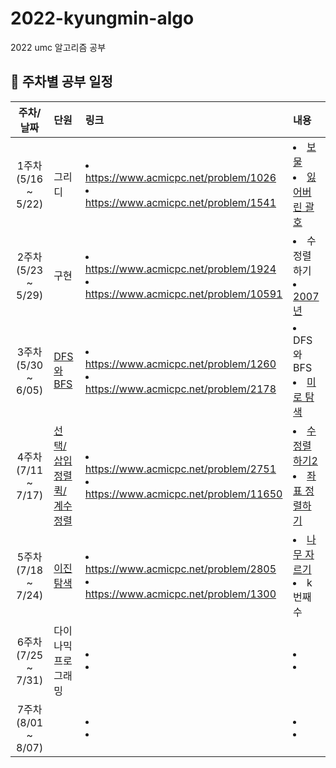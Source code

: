 # 2022-kyungmin-algo
2022 umc 알고리즘 공부

## 💙 주차별 공부 일정
| 주차/날짜 | 단원 | 링크 | 내용 |
|:----------:|:----------|:----------|:----------|
| 1주차 <br/>(5/16 ~ 5/22)| 그리디 | <li>https://www.acmicpc.net/problem/1026</li><li>https://www.acmicpc.net/problem/1541</li> | <li>[보물](https://github.com/Dominsol/2022-kyungmin-algo/commit/e6864b9b45b2781dcab7702046f878a9a95051ef)</li> <li>[잃어버린 괄호](https://github.com/Dominsol/2022-kyungmin-algo/blob/main/1541_greedy.py)</li>|
| 2주차 <br/>(5/23 ~ 5/29)| 구현 | <li>https://www.acmicpc.net/problem/1924</li><li>https://www.acmicpc.net/problem/10591</li> | <li>수 정렬하기</li> <li>[2007년](https://github.com/Dominsol/2022-kyungmin-algo/blob/main/1924_year2007.py)</li> |
| 3주차 <br/>(5/30 ~ 6/05)|  [DFS와 BFS](https://velog.io/@min12/CH5.-DFSBFS) | <li>https://www.acmicpc.net/problem/1260</li><li>https://www.acmicpc.net/problem/2178</li> | <li>DFS와 BFS</li> <li>[미로 탐색](https://github.com/Dominsol/2022-kyungmin-algo/blob/main/2178_dfs_bfs.py)</li> |
| 4주차 <br/> (7/11 ~ 7/17)|  [선택/삽입 정렬](https://velog.io/@min12/CH6.-%EC%A0%95%EB%A0%AC-%EA%B0%9C%EB%85%90%EC%A0%95%EB%A6%AC-part-1) <br/> [퀵/계수 정렬](https://velog.io/@min12/CH6.-%EC%A0%95%EB%A0%AC-%EA%B0%9C%EB%85%90%EC%A0%95%EB%A6%AC-part-2) | <li>https://www.acmicpc.net/problem/2751</li><li>https://www.acmicpc.net/problem/11650</li> | <li>[수 정렬하기2](https://github.com/Dominsol/2022-kyungmin-algo/blob/main/2751_sort.py)</li> <li>[좌표 정렬하기](https://github.com/Dominsol/2022-kyungmin-algo/commit/1177cf6ff6afb525bd42e13af342513b4ea1f279)</li> |
| 5주차 <br/> (7/18 ~ 7/24)|  [이진탐색](https://velog.io/@min12/ch7.-%EC%9D%B4%EC%A7%84%ED%83%90%EC%83%89)| <li> https://www.acmicpc.net/problem/2805 </li>  <li> https://www.acmicpc.net/problem/1300 </li> | <li> [나무 자르기](https://github.com/Dominsol/2022-kyungmin-algo/commit/89305f4d5ddc9ee213c052101c0ad3075180e407) </li> <li> k번째 수 </li> |
| 6주차 <br/> (7/25 ~ 7/31)| 다이나믹 프로그래밍 | <li> </li>  <li> </li> | <li> </li> <li></li> |
| 7주차 <br/> (8/01 ~ 8/07)|  | <li> </li>  <li> </li> | <li> </li> <li></li> |



